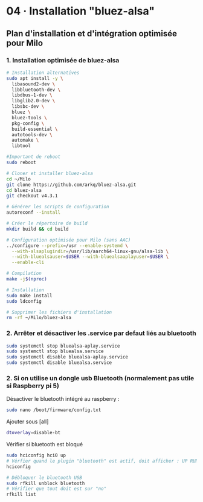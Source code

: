 # 04 · Installation "bluez-alsa"

## Plan d'installation et d'intégration optimisée pour Milo

### 1. Installation optimisée de bluez-alsa

```bash
# Installation alternatives
sudo apt install -y \
  libasound2-dev \
  libbluetooth-dev \
  libdbus-1-dev \
  libglib2.0-dev \
  libsbc-dev \
  bluez \
  bluez-tools \
  pkg-config \
  build-essential \
  autotools-dev \
  automake \
  libtool

#Important de reboot
sudo reboot
```

```bash
# Cloner et installer bluez-alsa
cd ~/Milo
git clone https://github.com/arkq/bluez-alsa.git
cd bluez-alsa
git checkout v4.3.1

# Générer les scripts de configuration
autoreconf --install

# Créer le répertoire de build
mkdir build && cd build

# Configuration optimisée pour Milo (sans AAC)
../configure --prefix=/usr --enable-systemd \
  --with-alsaplugindir=/usr/lib/aarch64-linux-gnu/alsa-lib \
  --with-bluealsauser=$USER --with-bluealsaaplayuser=$USER \
  --enable-cli

# Compilation
make -j$(nproc)

# Installation
sudo make install
sudo ldconfig

# Supprimer les fichiers d'installation
rm -rf ~/Milo/bluez-alsa
```



### 2. Arrêter et désactiver les .service par defaut liés au bluetooth

```bash
sudo systemctl stop bluealsa-aplay.service
sudo systemctl stop bluealsa.service
sudo systemctl disable bluealsa-aplay.service
sudo systemctl disable bluealsa.service
```



### 2. Si on utilise un dongle usb Bluetooth (normalement pas utile si Raspberry pi 5)

Désactiver le bluetooth intégré au raspberry :

```bash
sudo nano /boot/firmware/config.txt
```
Ajouter sous [all]
```bash
dtoverlay=disable-bt
```

Vérifier si bluetooth est bloqué
```bash
sudo hciconfig hci0 up
# Vérfier quand le plugin "bluetooth" est actif, doit afficher : UP RUNNING SCAN (et non "DOWN")
hciconfig

# Débloquer le bluetooth USB
sudo rfkill unblock bluetooth
# Vérifier que tout doit est sur "no"
rfkill list
```




